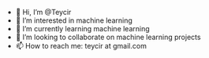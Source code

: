 - 👋 Hi, I’m @Teycir
- 👀 I’m interested in machine learning
- 🌱 I’m currently learning machine learning
- 💞️ I’m looking to collaborate on machine learning projects
- 📫 How to reach me: teycir at gmail.com

<!---
Teycir/Teycir is a ✨ special ✨ repository because its `README.md` (this file) appears on your GitHub profile.
You can click the Preview link to take a look at your changes.
--->
